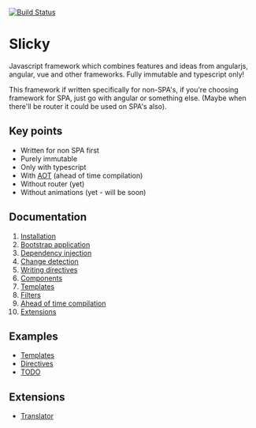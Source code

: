 [![Build Status](https://img.shields.io/travis/SlickyJS/Slicky.svg?style=flat-square)](https://travis-ci.org/SlickyJS/Slicky)

# Slicky

Javascript framework which combines features and ideas from angularjs, angular, vue and other frameworks. Fully 
immutable and typescript only!

This framework if written specifically for non-SPA's, if you're choosing framework for SPA, just go with angular or 
something else. (Maybe when there'll be router it could be used on SPA's also).

## Key points

* Written for non SPA first
* Purely immutable
* Only with typescript
* With [AOT](./docs/aot.md) (ahead of time compilation)
* Without router (yet)
* Without animations (yet - will be soon)

## Documentation

1. [Installation](./docs/installation.md)
2. [Bootstrap application](./docs/bootstrap.md)
3. [Dependency injection](./docs/di.md)
4. [Change detection](./docs/change-detection.md)
5. [Writing directives](./docs/directives.md)
6. [Components](./docs/components.md)
7. [Templates](./docs/templates.md)
8. [Filters](./docs/filters.md)
9. [Ahead of time compilation](./docs/aot.md)
10. [Extensions](./docs/extensions.md)

## Examples

* [Templates](./packages/examples/examples/templates)
* [Directives](./packages/examples/examples/directive)
* [TODO](./packages/examples/examples/todo)

## Extensions

* [Translator](./packages/extension-translator)
